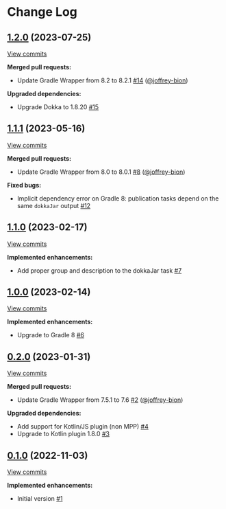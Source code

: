 # Change Log

## [1.2.0](https://github.com/joffrey-bion/gradle-kotlin-publish-plugin/tree/1.2.0) (2023-07-25)
[View commits](https://github.com/joffrey-bion/gradle-kotlin-publish-plugin/compare/1.1.1...1.2.0)

**Merged pull requests:**

- Update Gradle Wrapper from 8.2 to 8.2.1 [\#14](https://github.com/joffrey-bion/gradle-kotlin-publish-plugin/pull/14) ([@joffrey-bion](https://github.com/joffrey-bion))

**Upgraded dependencies:**

- Upgrade Dokka to 1.8.20 [\#15](https://github.com/joffrey-bion/gradle-kotlin-publish-plugin/issues/15)

## [1.1.1](https://github.com/joffrey-bion/gradle-kotlin-publish-plugin/tree/1.1.1) (2023-05-16)
[View commits](https://github.com/joffrey-bion/gradle-kotlin-publish-plugin/compare/1.1.0...1.1.1)

**Merged pull requests:**

- Update Gradle Wrapper from 8.0 to 8.0.1 [\#8](https://github.com/joffrey-bion/gradle-kotlin-publish-plugin/pull/8) ([@joffrey-bion](https://github.com/joffrey-bion))

**Fixed bugs:**

- Implicit dependency error on Gradle 8: publication tasks depend on the same `dokkaJar` output [\#12](https://github.com/joffrey-bion/gradle-kotlin-publish-plugin/issues/12)

## [1.1.0](https://github.com/joffrey-bion/gradle-kotlin-publish-plugin/tree/1.1.0) (2023-02-17)
[View commits](https://github.com/joffrey-bion/gradle-kotlin-publish-plugin/compare/1.0.0...1.1.0)

**Implemented enhancements:**

- Add proper group and description to the dokkaJar task [\#7](https://github.com/joffrey-bion/gradle-kotlin-publish-plugin/issues/7)

## [1.0.0](https://github.com/joffrey-bion/gradle-kotlin-publish-plugin/tree/1.0.0) (2023-02-14)
[View commits](https://github.com/joffrey-bion/gradle-kotlin-publish-plugin/compare/0.2.0...1.0.0)

**Implemented enhancements:**

- Upgrade to Gradle 8 [\#6](https://github.com/joffrey-bion/gradle-kotlin-publish-plugin/issues/6)

## [0.2.0](https://github.com/joffrey-bion/gradle-kotlin-publish-plugin/tree/0.2.0) (2023-01-31)
[View commits](https://github.com/joffrey-bion/gradle-kotlin-publish-plugin/compare/0.1.0...0.2.0)

**Merged pull requests:**

- Update Gradle Wrapper from 7.5.1 to 7.6 [\#2](https://github.com/joffrey-bion/gradle-kotlin-publish-plugin/pull/2) ([@joffrey-bion](https://github.com/joffrey-bion))

**Upgraded dependencies:**

- Add support for Kotlin/JS plugin \(non MPP\) [\#4](https://github.com/joffrey-bion/gradle-kotlin-publish-plugin/issues/4)
- Upgrade to Kotlin plugin 1.8.0 [\#3](https://github.com/joffrey-bion/gradle-kotlin-publish-plugin/issues/3)

## [0.1.0](https://github.com/joffrey-bion/gradle-kotlin-publish-plugin/tree/0.1.0) (2022-11-03)
[View commits](https://github.com/joffrey-bion/gradle-kotlin-publish-plugin/compare/24dae0e59b22c09c6ff9acaea6ecb28910a9f660...0.1.0)

**Implemented enhancements:**

- Initial version [\#1](https://github.com/joffrey-bion/gradle-kotlin-publish-plugin/issues/1)

